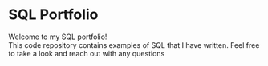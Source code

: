 # SQL Portfolio 
      
  Welcome to my SQL portfolio!      
  This code repository contains examples of SQL that I have written. Feel free to take a look and reach out with any questions

